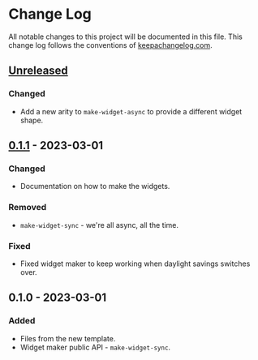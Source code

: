 # Change Log
All notable changes to this project will be documented in this file. This change log follows the conventions of [keepachangelog.com](http://keepachangelog.com/).

## [Unreleased]
### Changed
- Add a new arity to `make-widget-async` to provide a different widget shape.

## [0.1.1] - 2023-03-01
### Changed
- Documentation on how to make the widgets.

### Removed
- `make-widget-sync` - we're all async, all the time.

### Fixed
- Fixed widget maker to keep working when daylight savings switches over.

## 0.1.0 - 2023-03-01
### Added
- Files from the new template.
- Widget maker public API - `make-widget-sync`.

[Unreleased]: https://sourcehost.site/your-name/projeto1/compare/0.1.1...HEAD
[0.1.1]: https://sourcehost.site/your-name/projeto1/compare/0.1.0...0.1.1
